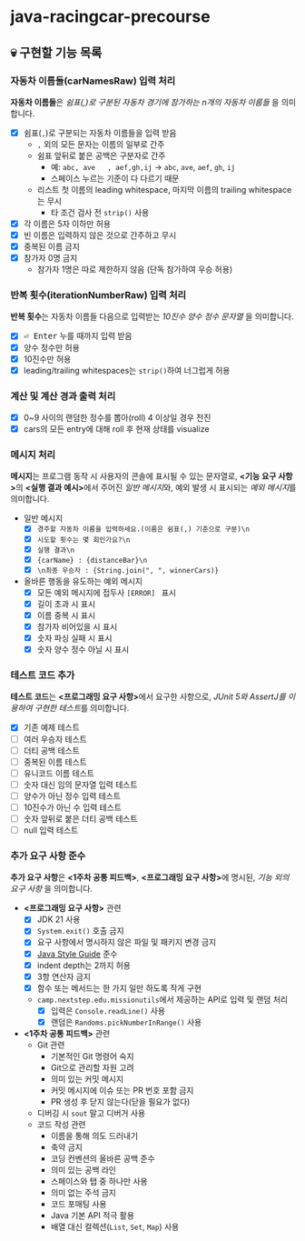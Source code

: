 # java-racingcar-precourse

## :skull: 구현할 기능 목록

### 자동차 이름들(carNamesRaw) 입력 처리

**자동차 이름들**은 *쉼표(,)로 구분된 자동차 경기에 참가하는
n개의 자동차 이름들* 을 의미합니다.

- [x] 쉼표(`,`)로 구분되는 자동차 이름들을 입력 받음
  - `,` 외의 모든 문자는 이름의 일부로 간주
  - 쉼표 앞뒤로 붙은 공백은 구분자로 간주
    - 예: `abc, ave   , aef,gh,ij` → `abc`, `ave`, `aef`, `gh`, `ij`
    - 스페이스 누르는 기준이 다 다르기 때문
  - 리스트 첫 이름의 leading whitespace, 마지막 이름의 trailing whitespace는 무시
    - 타 조건 검사 전 `strip()` 사용
- [x] 각 이름은 5자 이하만 허용
- [x] 빈 이름은 입력하지 않은 것으로 간주하고 무시
- [x] 중복된 이름 금지
- [x] 참가자 0명 금지
  - 참가자 1명은 따로 제한하지 않음 (단독 참가하여 우승 허용)

### 반복 횟수(iterationNumberRaw) 입력 처리

**반복 횟수**는 자동차 이름들 다음으로 입력받는
*10진수 양수 정수 문자열* 을 의미합니다.

- [x] <kbd>⏎ Enter</kbd> 누를 때까지 입력 받음
- [x] 양수 정수만 허용
- [x] 10진수만 허용
- [x] leading/trailing whitespaces는 `strip()`하여 너그럽게 허용

### 계산 및 계산 경과 출력 처리

- [x] 0~9 사이의 랜덤한 정수를 뽑아(roll) 4 이상일 경우 전진
- [x] cars의 모든 entry에 대해 roll 후 현재 상태를 visualize

### 메시지 처리

**메시지**는 프로그램 동작 시 사용자의 콘솔에 표시될 수 있는 문자열로,
<b><기능 요구 사항></b>의 <b><실행 결과 예시></b>에서 주어진 *일반 메시지*와,
예외 발생 시 표시되는 *예외 메시지*를 의미합니다.

- 일반 메시지
  - [x] `경주할 자동차 이름을 입력하세요.(이름은 쉼표(,) 기준으로 구분)\n`
  - [x] `시도할 횟수는 몇 회인가요?\n`
  - [x] `실행 결과\n`
  - [x] `{carName} : {distanceBar}\n`
  - [x] `\n최종 우승자 : {String.join(", ", winnerCars)}`
- 올바른 행동을 유도하는 예외 메시지
  - [x] 모든 예외 메시지에 접두사 `[ERROR] ` 표시
  - [x] 길이 초과 시 표시
  - [x] 이름 중복 시 표시
  - [x] 참가자 비어있을 시 표시
  - [x] 숫자 파싱 실패 시 표시
  - [x] 숫자 양수 정수 아닐 시 표시

### 테스트 코드 추가

**테스트 코드**는 <b><프로그래밍 요구 사항></b>에서 요구한 사항으로,
*JUnit 5와 AssertJ를 이용하여 구현한 테스트*를 의미합니다.

- [x] 기존 예제 테스트
- [ ] 여러 우승자 테스트
- [ ] 더티 공백 테스트
- [ ] 중복된 이름 테스트
- [ ] 유니코드 이름 테스트
- [ ] 숫자 대신 임의 문자열 입력 테스트
- [ ] 양수가 아닌 정수 입력 테스트
- [ ] 10진수가 아닌 수 입력 테스트
- [ ] 숫자 앞뒤로 붙은 더티 공백 테스트
- [ ] null 입력 테스트

### 추가 요구 사항 준수

**추가 요구 사항**은 <b><1주차 공통 피드백></b>, <b><프로그래밍 요구 사항></b>에 명시된,
*기능 외의 요구 사항* 을 의미합니다.

- **<프로그래밍 요구 사항>** 관련
  - [x] JDK 21 사용
  - [x] `System.exit()` 호출 금지
  - [x] 요구 사항에서 명시하지 않은 파일 및 패키지 변경 금지
  - [x] [Java Style Guide](https://github.com/woowacourse/woowacourse-docs/blob/main/styleguide/java) 준수
  - [x] indent depth는 2까지 허용
  - [x] 3항 연산자 금지
  - [x] 함수 또는 메서드는 한 가지 일만 하도록 작게 구현
  - `camp.nextstep.edu.missionutils`에서 제공하는 API로 입력 및 랜덤 처리
    - [x] 입력은 `Console.readLine()` 사용
    - [x] 랜덤은 `Randoms.pickNumberInRange()` 사용
- **<1주차 공통 피드백>** 관련
  - Git 관련
    - 기본적인 Git 명령어 숙지
    - Git으로 관리할 자원 고려
    - 의미 있는 커밋 메시지
    - 커밋 메시지에 이슈 또는 PR 번호 포함 금지
    - PR 생성 후 닫지 않는다(닫을 필요가 없다)
  - 디버깅 시 `sout` 말고 디버거 사용
  - 코드 작성 관련
    - 이름을 통해 의도 드러내기
    - 축약 금지
    - 코딩 컨벤션의 올바른 공백 준수
    - 의미 있는 공백 라인
    - 스페이스와 탭 중 하나만 사용
    - 의미 없는 주석 금지
    - 코드 포매팅 사용
    - Java 기본 API 적극 활용
    - 배열 대신 컬렉션(`List`, `Set`, `Map`) 사용
